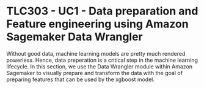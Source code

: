 # TLC303 - UC1 - Data preparation and Feature engineering using Amazon Sagemaker Data Wrangler

Without good data, machine learning models are pretty much rendered powerless. Hence, data preperation is a critical step in the machine learning lifecycle.
In this section, we use the Data Wrangler module within Amazon Sagemaker to visually prepare and transform the data with the goal of preparing features that can be used by the xgboost model.


